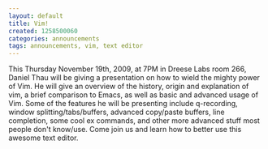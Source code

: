 ```yaml
---
layout: default
title: Vim!
created: 1258500060
categories: announcements
tags: announcements, vim, text editor
---
```

This Thursday November 19th, 2009, at 7PM in Dreese Labs room 266, Daniel Thau will be giving a presentation on how to wield the mighty power of Vim. He will give an overview of the history, origin and explanation of vim, a brief comparison to Emacs, as well as basic and advanced usage of Vim. Some of the features he will be presenting include q-recording, window splitting/tabs/buffers, advanced copy/paste buffers, line completion, some cool ex commands, and other more advanced stuff most people don't know/use. Come join us and learn how to better use this awesome text editor.
